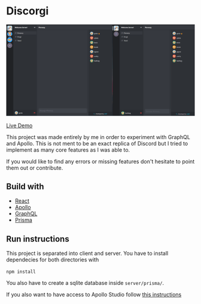 # Discorgi

![](discorgi.gif)

[Live Demo]()

This project was made entirely by me in order to experiment with GraphQL and Apollo. This is not ment to be an exact replica of Discord but I tried to implement as many core features as I was able to.

If you would like to find any errors or missing features don't hesitate to point them out or contribute.

## Build with

- [React](https://reactjs.org/)
- [Apollo](https://www.apollographql.com/)
- [GraphQL](https://www.apollographql.com/)
- [Prisma](https://www.prisma.io/)

## Run instructions

This project is separated into client and server. You have to install dependecies for both directories with

`npm install`

You also have to create a sqlite database inside `server/prisma/`.

If you also want to have access to Apollo Studio follow [this instructions](https://www.apollographql.com/docs/studio/getting-started/)
